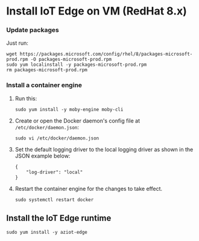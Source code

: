 # Install IoT Edge on VM (RedHat 8.x)

### Update packages

Just run:

```
wget https://packages.microsoft.com/config/rhel/8/packages-microsoft-prod.rpm -O packages-microsoft-prod.rpm
sudo yum localinstall -y packages-microsoft-prod.rpm
rm packages-microsoft-prod.rpm
```

### Install a container engine

1. Run this:

    ```
    sudo yum install -y moby-engine moby-cli
    ```

2. Create or open the Docker daemon's config file at `/etc/docker/daemon.json`:

    ```
    sudo vi /etc/docker/daemon.json
    ```

3. Set the default logging driver to the local logging driver as shown in the JSON example below:

    ```
    {
        "log-driver": "local"
    }
    ```

4. Restart the container engine for the changes to take effect.

    ```
    sudo systemctl restart docker
    ```

## Install the IoT Edge runtime

```
sudo yum install -y aziot-edge
```
